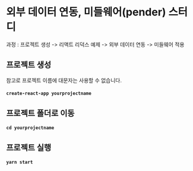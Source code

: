 # 외부 데이터 연동, 미들웨어(pender) 스터디 
과정 : 프로젝트 생성 -> 리액트 리덕스 예제 -> 외부 데이터 연동 -> 미들웨어 적용 

## 프로젝트 생성
참고로 프로젝트 이름에 대문자는 사용할 수 없습니다. 
#### `create-react-app yourprojectname` 

## 프로젝트 폴더로 이동 
#### `cd yourprojectname`

## 프로젝트 실행
#### `yarn start`



